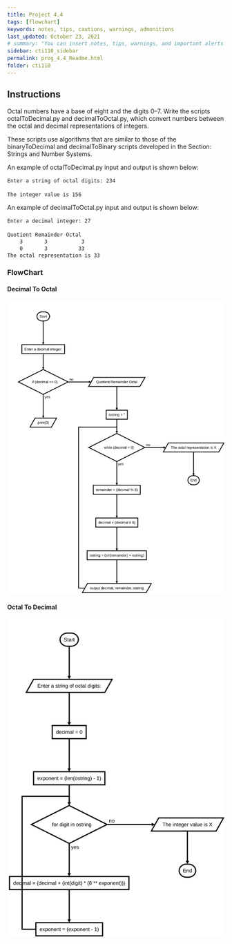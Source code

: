 ```yaml
---
title: Project 4.4
tags: [flowchart]
keywords: notes, tips, cautions, warnings, admonitions
last_updated: October 23, 2021
# summary: "You can insert notes, tips, warnings, and important alerts in your content. These notes are stored as shortcodes made available through the linksrefs.hmtl include."
sidebar: cti110_sidebar
permalink: prog_4.4_Readme.html
folder: cti110
---
```


## Instructions

Octal numbers have a base of eight and the digits 0–7. Write the scripts octalToDecimal.py and decimalToOctal.py, which convert numbers between the octal and decimal representations of integers.

These scripts use algorithms that are similar to those of the binaryToDecimal and decimalToBinary scripts developed in the Section: Strings and Number Systems.

An example of octalToDecimal.py input and output is shown below:

```text
Enter a string of octal digits: 234

The integer value is 156
```

An example of decimalToOctal.py input and output is shown below:

```text
Enter a decimal integer: 27

Quotient Remainder Octal
    3       3           3
    0       3          33
The octal representation is 33
```

### FlowChart

#### Decimal To Octal

![dec to oct](../../images/cti110_p_4.4_decimaltooctal.flowchart.svg)

#### Octal To Decimal

![oct to dec](../../images/cti110_p_4.4_octaltodecimal.flowchart.svg)

<!-- 
### Starter Code

```python
"""
File: decimaltooctal.py
Project 4.4

Converts a decimal integer to a string of octal digits.
"""

```

```python
"""
File: octaltodecimal.py
Project 4.4

Converts a string of octal digits to a decimal integer.
"""

``` 
-->
